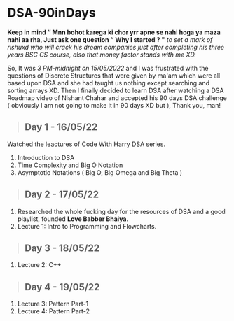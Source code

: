 # DSA-90inDays
**Keep in mind “ Mnn bohot karega ki chor yrr apne se nahi hoga ya maza nahi aa rha, Just ask one question “ Why I started ? "** _to set a mark of rishuxd who will crack his dream companies just after completing his three years BSC CS course, also that money factor stands with me XD._

So, It was _3 PM-midnight on 15/05/2022_ and I was frustrated with the questions of Discrete Structures that were given by ma'am which were all based upon DSA and she had taught us nothing except searching and sorting arrays XD. Then I finally decided to learn DSA after watching a DSA Roadmap video of Nishant Chahar and accepted his 90 days DSA challenge ( obviously I am not going to make it in 90 days XD but ), Thank you, man!

>## Day 1 - 16/05/22
Watched the leactures of Code With Harry DSA series.
1. Introduction to DSA
2. Time Complexity and Big O Notation
3. Asymptotic Notations ( Big O, Big Omega and Big Theta )
>## Day 2 - 17/05/22
1. Researched the whole fucking day for the resources of DSA and a good playlist, founded **Love Babber Bhaiya**.
2. Lecture 1: Intro to Programming and Flowcharts.
>## Day 3 - 18/05/22
1. Lecture 2: C++
>## Day 4 - 19/05/22
1. Lecture 3: Pattern Part-1
2. Lecture 4: Pattern Part-2
